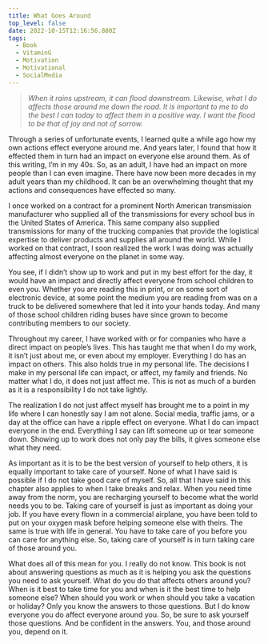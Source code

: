```yaml
---
title: What Goes Around
top_level: false
date: 2022-10-15T12:16:56.880Z
tags:
  - Book
  - VitaminG
  - Motivation
  - Motivational
  - SocialMedia
---
```

> *When it rains upstream, it can flood downstream. Likewise, what I do affects those around me down the road. It is important to me to do the best I can today to affect them in a positive way. I want the flood to be that of joy and not of sorrow.*

Through a series of unfortunate events, I learned quite a while ago how my own actions effect everyone around me. And years later, I found that how it effected them in turn had an impact on everyone else around them. As of this writing, I’m in my 40s. So, as an adult, I have had an impact on more people than I can even imagine. There have now been more decades in my adult years than my childhood. It can be an overwhelming thought that my actions and consequences have effected so many.

I once worked on a contract for a prominent North American transmission manufacturer who supplied all of the transmissions for every school bus in the United States of America. This same company also supplied transmissions for many of the trucking companies that provide the logistical expertise to deliver products and supplies all around the world. While I worked on that contract, I soon realized the work I was doing was actually affecting almost everyone on the planet in some way.

You see, if I didn’t show up to work and put in my best effort for the day, it would have an impact and directly affect everyone from school children to even you. Whether you are reading this in print, or on some sort of electronic device, at some point the medium you are reading from was on a truck to be delivered somewhere that led it into your hands today. And many of those school children riding buses have since grown to become contributing members to our society.

Throughout my career, I have worked with or for companies who have a direct impact on people’s lives. This has taught me that when I do my work, it isn’t just about me, or even about my employer. Everything I do has an impact on others. This also holds true in my personal life. The decisions I make in my personal life can impact, or affect, my family and friends. No matter what I do, it does not just affect me. This is not as much of a burden as it is a responsibility I do not take lightly.

The realization I do not just affect myself has brought me to a point in my life where I can honestly say I am not alone. Social media, traffic jams, or a day at the office can have a ripple effect on everyone. What I do can impact everyone in the end. Everything I say can lift someone up or tear someone down. Showing up to work does not only pay the bills, it gives someone else what they need.

As important as it is to be the best version of yourself to help others, it is equally important to take care of yourself. None of what I have said is possible if I do not take good care of myself. So, all that I have said in this chapter also applies to when I take breaks and relax. When you need time away from the norm, you are recharging yourself to become what the world needs you to be. Taking care of yourself is just as important as doing your job. If you have every flown in a commercial airplane, you have been told to put on your oxygen mask before helping someone else with theirs. The same is true with life in general. You have to take care of you before you can care for anything else. So, taking care of yourself is in turn taking care of those around you.

What does all of this mean for you. I really do not know. This book is not about answering questions as much as it is helping you ask the questions you need to ask yourself. What do you do that affects others around you? When is it best to take time for you and when is it the best time to help someone else? When should you work or when should you take a vacation or holiday? Only you know the answers to those questions. But I do know everyone you do affect everyone around you. So, be sure to ask yourself those questions. And be confident in the answers. You, and those around you, depend on it.